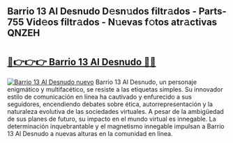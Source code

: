 ## Barrio 13 Al Desnudo D𝚎sn𝚞dos filtr𝚊dos - Parts-755 Vid𝚎os filtr𝚊dos - N𝚞evas f𝚘tos atr𝚊ctivas QNZEH

# <h2><a href="http://mbdlde.tromn.icu/?c=Barrio+13+Al+Desnudo">🔗👉👉👉 Barrio 13 Al Desnudo 🔗🔗</a></h2>

[![Barrio 13 Al Desnudo nuevo](https://i.imgur.com/pEAQMta.gif)](http://mbdlde.tromn.icu/?c=Barrio+13+Al+Desnudo)
Barrio 13 Al Desnudo, un personaje enigmático y multifacético, se resiste a las etiquetas simples. Su innovador estilo de comunicación en línea ha cautivado y enfurecido a sus seguidores, encendiendo debates sobre ética, autorrepresentación y la naturaleza evolutiva de las sociedades virtuales. A pesar de la ambigüedad de sus planes de futuro, su impacto en el mundo virtual es innegable. La determinación inquebrantable y el magnetismo innegable impulsan a Barrio 13 Al Desnudo a nuevas alturas en la comunidad en línea.
